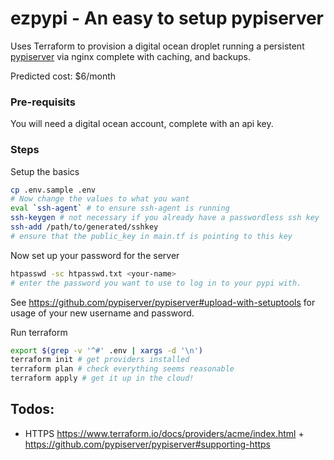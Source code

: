 # ezpypi - An easy to setup pypiserver

Uses Terraform to provision a digital ocean droplet running a persistent [pypiserver](https://github.com/pypiserver/pypiserver) via nginx complete with caching, and backups.

Predicted cost: $6/month

### Pre-requisits

You will need a digital ocean account, complete with an api key.

### Steps
Setup the basics
```bash
cp .env.sample .env
# Now change the values to what you want
eval `ssh-agent` # to ensure ssh-agent is running
ssh-keygen # not necessary if you already have a passwordless ssh key
ssh-add /path/to/generated/sshkey
# ensure that the public_key in main.tf is pointing to this key
```
Now set up your password for the server
```bash
htpasswd -sc htpasswd.txt <your-name>
# enter the password you want to use to log in to your pypi with.
```
See https://github.com/pypiserver/pypiserver#upload-with-setuptools for usage of your new username and password.

Run terraform
```bash
export $(grep -v '^#' .env | xargs -d '\n')
terraform init # get providers installed
terraform plan # check everything seems reasonable
terraform apply # get it up in the cloud!
```

## Todos:
 * HTTPS https://www.terraform.io/docs/providers/acme/index.html + https://github.com/pypiserver/pypiserver#supporting-https

